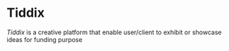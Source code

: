 # Tiddix

_Tiddix_ is a creative platform that enable user/client to exhibit or showcase ideas for funding purpose
